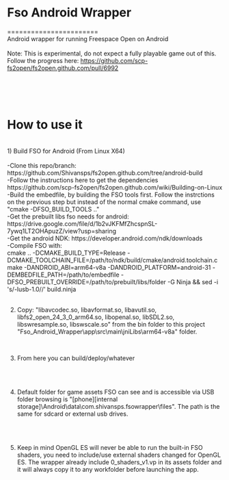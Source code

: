 # Fso Android Wrapper
=======================<br />
Android wrapper for running Freespace Open on Android<br />
<br />
Note: This is experimental, do not expect a fully playable game out of this.<br />
Follow the progress here: https://github.com/scp-fs2open/fs2open.github.com/pull/6992

<br /><br />
How to use it
=======================

<br />
1) Build FSO for Android (From Linux X64)<br /><br />
-Clone this repo/branch: https://github.com/Shivansps/fs2open.github.com/tree/android-build<br />
-Follow the instructions here to get the dependencies https://github.com/scp-fs2open/fs2open.github.com/wiki/Building-on-Linux<br />
-Build the embedfile, by building the FSO tools first. Follow the instrctions on the previous step but instead of the normal cmake command, use "cmake -DFSO_BUILD_TOOLS .."<br />
-Get the prebuilt libs fso needs for android: https://drive.google.com/file/d/1b2vJKFMfZhcspnSL-7ywq1LT2OHApuzZ/view?usp=sharing<br />
-Get the android NDK: https://developer.android.com/ndk/downloads<br />
-Compile FSO with: <br />
cmake .. -DCMAKE_BUILD_TYPE=Release -DCMAKE_TOOLCHAIN_FILE=/path/to/ndk/build/cmake/android.toolchain.cmake -DANDROID_ABI=arm64-v8a -DANDROID_PLATFORM=android-31 -DEMBEDFILE_PATH=/path/to/embedfile -DFSO_PREBUILT_OVERRIDE=/path/to/prebuilt/libs/folder -G Ninja && sed -i 's/-lusb-1.0//' build.ninja
<br /><br />

2) Copy: "libavcodec.so, libavformat.so, libavutil.so, libfs2_open_24_3_0_arm64.so, libopenal.so, libSDL2.so, libswresample.so, libswscale.so" from the bin folder to this project "Fso_Android_Wrapper\app\src\main\jniLibs\arm64-v8a" folder.
<br />

3) From here you can build/deploy/whatever

<br /><br />

4) Default folder for game assets FSO can see and is accessible via USB folder browsing is "[phone][internal storage]\Android\data\com.shivansps.fsowrapper\files". The path is the same for sdcard or external usb drives.

<br /><br />

5) Keep in mind OpenGL ES will never be able to run the built-in FSO shaders, you need to include/use external shaders changed for OpenGL ES. The wrapper already include 0_shaders_v1.vp in its assets folder and it will always copy it to any workfolder before launching the app.
